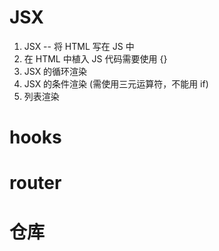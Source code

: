 # JSX
1. JSX -- 将 HTML 写在 JS 中
2. 在 HTML 中植入 JS 代码需要使用 {}
3. JSX 的循环渲染
4. JSX 的条件渲染 (需使用三元运算符，不能用 if)
5. 列表渲染

# hooks

# router

# 仓库
